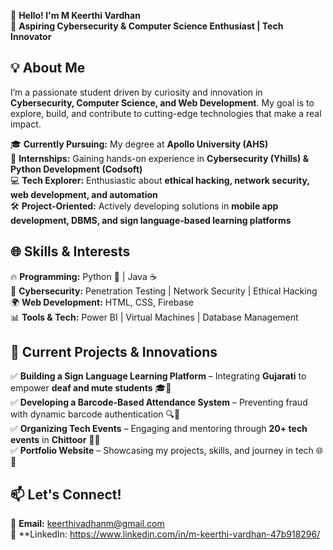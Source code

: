  👋 **Hello! I'm M Keerthi Vardhan**  
🚀 **Aspiring Cybersecurity & Computer Science Enthusiast | Tech Innovator**  

## 💡 **About Me**  
I’m a passionate student driven by curiosity and innovation in **Cybersecurity, Computer Science, and Web Development**. My goal is to explore, build, and contribute to cutting-edge technologies that make a real impact.  

🎓 **Currently Pursuing:** My degree at **Apollo University (AHS)**  
🌱 **Internships:** Gaining hands-on experience in **Cybersecurity (Yhills) & Python Development (Codsoft)**  
💻 **Tech Explorer:** Enthusiastic about **ethical hacking, network security, web development, and automation**  
🛠️ **Project-Oriented:** Actively developing solutions in **mobile app development, DBMS, and sign language-based learning platforms**  

## 🌐 **Skills & Interests**  
🔥 **Programming:** Python 🐍 | Java ☕  
🔐 **Cybersecurity:** Penetration Testing | Network Security | Ethical Hacking  
🌍 **Web Development:** HTML, CSS, Firebase  
📊 **Tools & Tech:** Power BI | Virtual Machines | Database Management  

## 🚀 **Current Projects & Innovations**  
✅ **Building a Sign Language Learning Platform** – Integrating **Gujarati** to empower **deaf and mute students** 🎓🤝  
✅ **Developing a Barcode-Based Attendance System** – Preventing fraud with dynamic barcode authentication 🔍📌  
✅ **Organizing Tech Events** – Engaging and mentoring through **20+ tech events** in **Chittoor** 🎤💡  
✅ **Portfolio Website** – Showcasing my projects, skills, and journey in tech 🌐🚀  

## 📫 **Let's Connect!**  
📩 **Email:** keerthivadhanm@gmail.com  
🔗 **LinkedIn: https://www.linkedin.com/in/m-keerthi-vardhan-47b918296/  
